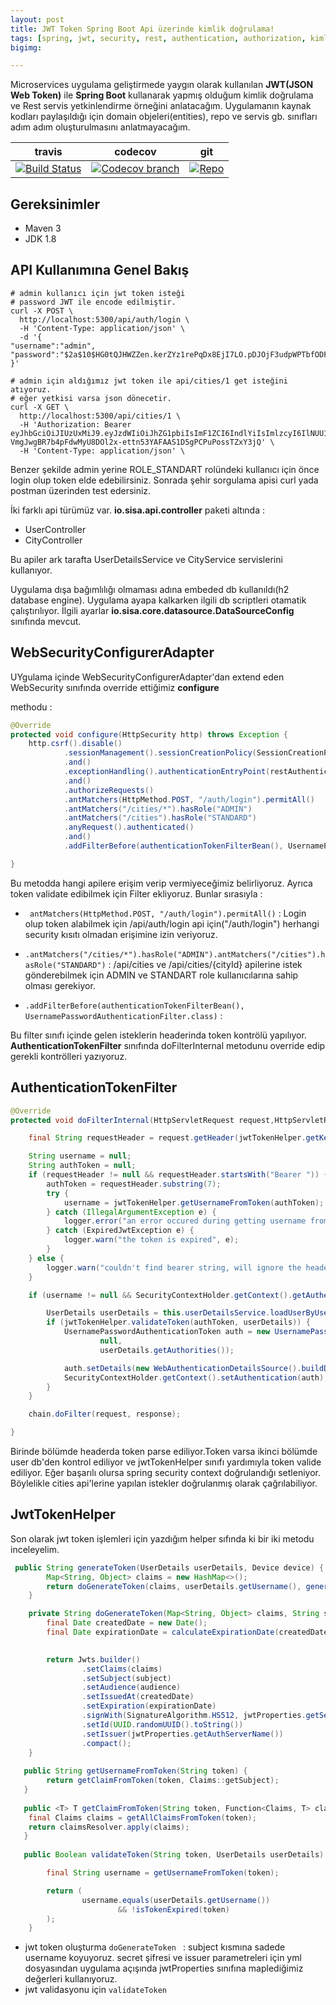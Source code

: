 ```yaml
---
layout: post
title: JWT Token Spring Boot Api üzerinde kimlik doğrulama!
tags: [spring, jwt, security, rest, authentication, authorization, kimlik dogrulama]
bigimg: 

---
```


Microservices uygulama geliştirmede yaygın olarak kullanılan **JWT(JSON Web Token)** ile **Spring Boot** kullanarak yapmış olduğum kimlik doğrulama ve Rest servis yetkinlendirme örneğini anlatacağım. Uygulamanın kaynak kodları paylaşıldığı için 
domain objeleri(entities), repo ve servis  gb. sınıfları adım adım oluşturulmasını anlatmayacağım.

travis | codecov | git
------ | ------- | ---
[![Build Status](https://travis-ci.org/sisa/spring-security-with-jwt.svg?branch=master)](https://travis-ci.org/sisa) | [![Codecov branch](https://codecov.io/gh/sisa/spring-security-with-jwt/branch/master/graphs/badge.svg)](https://codecov.io/gh/sisa/spring-security-with-jwt) | [![Repo](https://sisa.github.io//img/GitHub-Mark-32px.png)](https://github.com/sisa/spring-security-with-jwt)

## Gereksinimler    

   + Maven 3 
   + JDK 1.8    
   
## API Kullanımına Genel Bakış

```curl
# admin kullanıcı için jwt token isteği
# password JWT ile encode edilmiştir.
curl -X POST \
  http://localhost:5300/api/auth/login \
  -H 'Content-Type: application/json' \
  -d '{
"username":"admin",
"password":"$2a$10$HG0tQJHWZZen.kerZYz1rePqDx8EjI7LO.pDJOjF3udpWPTbfODF2"
}'

# admin için aldığımız jwt token ile api/cities/1 get isteğini atıyoruz.
# eğer yetkisi varsa json dönecetir.
curl -X GET \
  http://localhost:5300/api/cities/1 \
  -H 'Authorization: Bearer eyJhbGciOiJIUzUxMiJ9.eyJzdWIiOiJhZG1pbiIsImF1ZCI6IndlYiIsImlzcyI6IlNUU19BdXRoX1NlcnZlciIsImV4cCI6MTUxMzc1NjIzOCwiaWF0IjoxNTEzNzU2MTQ4LCJqdGkiOiI3NGM4MjRlMC02ZTgzLTQ4MWItOGEzMS1hYTA1YmRlMjdmNjQifQ.XXqB7E0tHyJJOg2fErsjUSZcq3W2Z-VmgJwgBR7b4pFdwMyU8DOl2x-ettn53YAFAAS1D5gPCPuPossTZxY3jQ' \
  -H 'Content-Type: application/json' \
```

Benzer şekilde admin yerine ROLE_STANDART rolündeki kullanıcı için önce login olup token elde edebilirsiniz. Sonrada şehir sorgulama apisi curl yada postman üzerinden test edersiniz.

İki farklı api türümüz var. **io.sisa.api.controller** paketi altında :
+ UserController
+ CityController

Bu apiler ark tarafta UserDetailsService ve CityService servislerini kullanıyor.

Uygulama dışa bağımlılığı olmaması adına embeded db kullanıldı(h2 database engine).
Uygulama ayapa kalkarken ilgili db scriptleri otamatik çalıştırılıyor.
İlgili ayarlar **io.sisa.core.datasource.DataSourceConfig** sınıfında mevcut.

## WebSecurityConfigurerAdapter  

UYgulama içinde WebSecurityConfigurerAdapter'dan extend eden WebSecurity sınıfında override ettiğimiz **configure**

methodu :

```java
@Override
protected void configure(HttpSecurity http) throws Exception {
	http.csrf().disable()
			.sessionManagement().sessionCreationPolicy(SessionCreationPolicy.STATELESS)
			.and()
			.exceptionHandling().authenticationEntryPoint(restAuthenticationEntryPoint)
			.and()
			.authorizeRequests()
			.antMatchers(HttpMethod.POST, "/auth/login").permitAll()
			.antMatchers("/cities/*").hasRole("ADMIN")
			.antMatchers("/cities").hasRole("STANDARD")
			.anyRequest().authenticated()
			.and()
			.addFilterBefore(authenticationTokenFilterBean(), UsernamePasswordAuthenticationFilter.class);

}
```
Bu metodda hangi apilere erişim verip vermiyeceğimiz belirliyoruz. Ayrıca token validate edibilmek için Filter ekliyoruz.
Bunlar sırasıyla :
+ ``` antMatchers(HttpMethod.POST, "/auth/login").permitAll()``` :
Login olup token alabilmek için /api/auth/login  api için("/auth/login") herhangi security kısıtı olmadan erişimine izin veriyoruz. 

+ ``` .antMatchers("/cities/*").hasRole("ADMIN").antMatchers("/cities").hasRole("STANDARD") ``` :
/api/cities ve /api/cities/{cityId}  apilerine istek gönderebilmek için ADMIN ve STANDART role kullanıcılarına sahip olması gerekiyor.

+ ``` .addFilterBefore(authenticationTokenFilterBean(), UsernamePasswordAuthenticationFilter.class) ``` : 

Bu filter sınıfı içinde gelen isteklerin headerinda token kontrölü yapılıyor. **AuthenticationTokenFilter** sınıfında doFilterInternal metodunu override edip gerekli kontrölleri yazıyoruz.

## AuthenticationTokenFilter

```java
@Override
protected void doFilterInternal(HttpServletRequest request,HttpServletResponse response,FilterChain chain) throws IOException, ServletException {

	final String requestHeader = request.getHeader(jwtTokenHelper.getKeyFromProperties(JwtProperties::getHeader));

	String username = null;
	String authToken = null;
	if (requestHeader != null && requestHeader.startsWith("Bearer ")) {
		authToken = requestHeader.substring(7);
		try {
			username = jwtTokenHelper.getUsernameFromToken(authToken);
		} catch (IllegalArgumentException e) {
			logger.error("an error occured during getting username from token", e);
		} catch (ExpiredJwtException e) {
			logger.warn("the token is expired", e);
		}
	} else {
		logger.warn("couldn't find bearer string, will ignore the header");
	}

	if (username != null && SecurityContextHolder.getContext().getAuthentication() == null) {

		UserDetails userDetails = this.userDetailsService.loadUserByUsername(username);
		if (jwtTokenHelper.validateToken(authToken, userDetails)) {
			UsernamePasswordAuthenticationToken auth = new UsernamePasswordAuthenticationToken(userDetails,
					null,
					userDetails.getAuthorities());

			auth.setDetails(new WebAuthenticationDetailsSource().buildDetails(request));
			SecurityContextHolder.getContext().setAuthentication(auth);
		}
	}

	chain.doFilter(request, response);

}
```

Birinde bölümde headerda token parse ediliyor.Token varsa ikinci bölümde user db'den kontrol ediliyor ve jwtTokenHelper sınıfı yardımıyla token valide ediliyor. Eğer başarılı olursa spring security context doğrulandığı setleniyor. Böylelikle cities api'lerine yapılan istekler doğrulanmış olarak çağrılabiliyor.

## JwtTokenHelper

Son olarak jwt token işlemleri için yazdığım helper sıfında ki bir iki metodu inceleyelim.

```java
 public String generateToken(UserDetails userDetails, Device device) {
        Map<String, Object> claims = new HashMap<>();
        return doGenerateToken(claims, userDetails.getUsername(), generateAudience(device));
    }

    private String doGenerateToken(Map<String, Object> claims, String subject, String audience) {
        final Date createdDate = new Date();
        final Date expirationDate = calculateExpirationDate(createdDate);
        

        return Jwts.builder()
                .setClaims(claims)
                .setSubject(subject)
                .setAudience(audience)
                .setIssuedAt(createdDate)
                .setExpiration(expirationDate)
                .signWith(SignatureAlgorithm.HS512, jwtProperties.getSecret())
                .setId(UUID.randomUUID().toString())
                .setIssuer(jwtProperties.getAuthServerName())
                .compact();
    }
    
   public String getUsernameFromToken(String token) {
        return getClaimFromToken(token, Claims::getSubject);
   }
    
   public <T> T getClaimFromToken(String token, Function<Claims, T> claimsResolver) {
	final Claims claims = getAllClaimsFromToken(token);
	return claimsResolver.apply(claims);
   }
    
   public Boolean validateToken(String token, UserDetails userDetails) {

        final String username = getUsernameFromToken(token);

        return (
                username.equals(userDetails.getUsername())
                        && !isTokenExpired(token)
        );
    }
```

+ jwt token oluşturma ```doGenerateToken ``` : subject kısmına sadede username koyuyoruz. secret şifresi ve issuer parametreleri için yml dosyasından uygulama açışında jwtProperties sınıfına maplediğimiz değerleri kullanıyoruz.
+ jwt validasyonu için ``` validateToken ``` 




